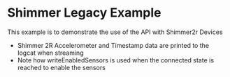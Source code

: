 # Shimmer Legacy Example
This example is to demonstrate the use of the API with Shimmer2r Devices

- Shimmer 2R Accelerometer and Timestamp data are printed to the logcat when streaming
- Note how writeEnabledSensors is used when the connected state is reached to enable the sensors

